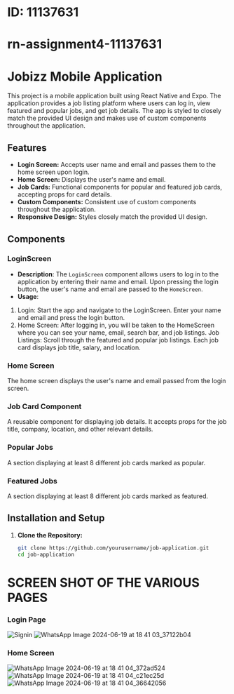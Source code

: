 # ID: 11137631
# rn-assignment4-11137631
# Jobizz Mobile Application

This project is a mobile application built using React Native and Expo. The application provides a job listing platform where users can log in, view featured and popular jobs, and get job details. The app is styled to closely match the provided UI design and makes use of custom components throughout the application.

## Features

- **Login Screen:** Accepts user name and email and passes them to the home screen upon login.
- **Home Screen:** Displays the user's name and email.
- **Job Cards:** Functional components for popular and featured job cards, accepting props for card details.
- **Custom Components:** Consistent use of custom components throughout the application.
- **Responsive Design:** Styles closely match the provided UI design.


## Components

### LoginScreen
- **Description**: The `LoginScreen` component allows users to log in to the application by entering their name and email. Upon pressing the login button, the user's name and email are passed to the `HomeScreen`.
- **Usage**:
 1. Login: Start the app and navigate to the LoginScreen. Enter your name and email and press the login button.
 2. Home Screen: After logging in, you will be taken to the HomeScreen where you can see your name, email, search bar, and job listings.
Job Listings: Scroll through the featured and popular job listings. Each job card displays job title, salary, and location.

### Home Screen

The home screen displays the user's name and email passed from the login screen.

### Job Card Component

A reusable component for displaying job details. It accepts props for the job title, company, location, and other relevant details.

### Popular Jobs

A section displaying at least 8 different job cards marked as popular.

### Featured Jobs

A section displaying at least 8 different job cards marked as featured.

## Installation and Setup

1. **Clone the Repository:**

   ```bash
   git clone https://github.com/yourusername/job-application.git
   cd job-application

# SCREEN SHOT OF THE VARIOUS PAGES
### Login Page
![Signin](https://github.com/EdiscoKes/rn-assignment4-11137631/assets/151837632/05b9c448-23cd-4369-9eec-1ec5c02367f5)
![WhatsApp Image 2024-06-19 at 18 41 03_37122b04](https://github.com/EdiscoKes/rn-assignment4-11137631/assets/151837632/de22b551-86f3-4c05-bd44-328d9e58af98)


### Home Screen
![WhatsApp Image 2024-06-19 at 18 41 04_372ad524](https://github.com/EdiscoKes/rn-assignment4-11137631/assets/151837632/5c457c2f-605e-4e77-81bd-900a31b37b63)
![WhatsApp Image 2024-06-19 at 18 41 04_c21ec25d](https://github.com/EdiscoKes/rn-assignment4-11137631/assets/151837632/16c88b98-3c7d-41cd-a338-5098f65a8e81)
![WhatsApp Image 2024-06-19 at 18 41 04_36642056](https://github.com/EdiscoKes/rn-assignment4-11137631/assets/151837632/23aa9892-d43a-4a85-b6a1-9d822f1d61f5)





